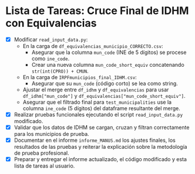 # Lista de Tareas: Cruce Final de IDHM con Equivalencias

- [x] Modificar `read_input_data.py`:
    - En la carga de `df_equivalencias_municipio_CORRECTO.csv`:
        - Asegurar que la columna `mun_code` (INE de 5 dígitos) se procese como `ine_code`.
        - Crear una nueva columna `mun_code_short_equiv` concatenando `str(int(CPRO)) + CMUN`.
    - En la carga de `IRPFmunicipios_final_IDHM.csv`:
        - Asegurar que su `mun_code` (código corto) se lea como string.
    - Ajustar el merge entre `df_idhm` y `df_equivalencias` para usar `df_idhm["mun_code"]` y `df_equivalencias["mun_code_short_equiv"]`.
    - Asegurar que el filtrado final para `test_municipalities` use la columna `ine_code` (5 dígitos) del dataframe resultante del merge.
- [x] Realizar pruebas funcionales ejecutando el script `read_input_data.py` modificado.
- [x] Validar que los datos de IDHM se cargan, cruzan y filtran correctamente para los municipios de prueba.
- [x] Documentar en el informe `informe_MANUS.md` los ajustes finales, los resultados de las pruebas y reiterar la explicación sobre la metodología de prueba profesional.
- [x] Preparar y entregar el informe actualizado, el código modificado y esta lista de tareas al usuario.